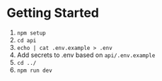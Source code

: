 # Getting Started

   1. `npm setup`
   1. `cd api`
   1. `echo | cat .env.example > .env`
   1. Add secrets to .env based on `api/.env.example`
   1. `cd ../`
   1. `npm run dev`
